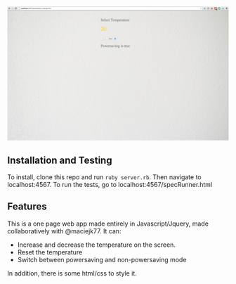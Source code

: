 ![Alt text](/public/images/image.png?raw=true "Optional Title")

## Installation and Testing

To install, clone this repo and run `ruby server.rb`. Then navigate to localhost:4567. To run the tests, go to localhost:4567/specRunner.html

## Features

This is a one page web app made entirely in Javascript/Jquery, made collaboratively with @maciejk77. It can:

  * Increase and decrease the temperature on the screen.
  * Reset the temperature
  * Switch between powersaving and non-powersaving mode
  
In addition, there is some html/css to style it.
